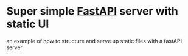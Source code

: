 # Super simple [FastAPI](https://fastapi.tiangolo.com) server with static UI
an example of how to structure and serve up static files with a fastAPI server
